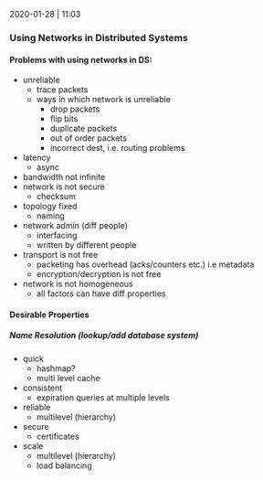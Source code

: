 2020-01-28 | 11:03

### Using Networks in Distributed Systems 

#### Problems with using networks in DS:
- unreliable 
    - trace packets 
    - ways in which network is unreliable
        - drop packets
        - flip bits 
        - duplicate packets 
        - out of order packets
        - incorrect dest, i.e. routing problems 
- latency
    - async 
- bandwidth not infinite 
- network is not secure 
    - checksum 
- topology fixed 
    - naming 
- network admin (diff people)
    - interfacing 
    - written by different people 
- transport is not free 
    - packeting has overhead (acks/counters etc.) i.e metadata 
    - encryption/decryption is not free 
- network is not homogeneous
    - all factors can have diff properties 

#### Desirable Properties

##### Name Resolution (lookup/add database system)
- quick 
    - hashmap?
    - multi level cache 
- consistent 
    - expiration queries at multiple levels 
- reliable 
    - multilevel (hierarchy)
- secure 
    - certificates 
- scale 
    - multilevel (hierarchy)
    - load balancing
